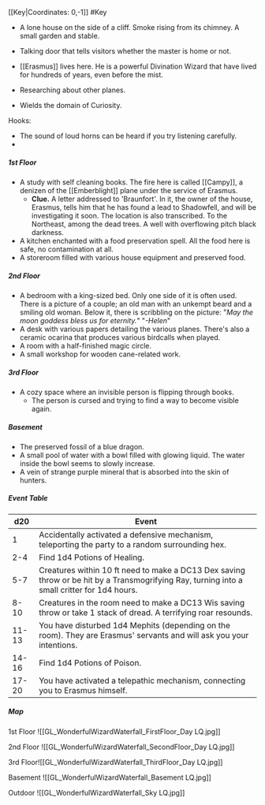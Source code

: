 [[Key|Coordinates: 0,-1]]
#Key

- A lone house on the side of a cliff. Smoke rising from its chimney. A small garden and stable.
- Talking door that tells visitors whether the master is home or not.

- [[Erasmus]] lives here. He is a powerful Divination Wizard that have lived for hundreds of years, even before the mist.
- Researching about other planes.
- Wields the domain of Curiosity.

Hooks:
- The sound of loud horns can be heard if you try listening carefully.
- 
##### 1st Floor
- A study with self cleaning books. The fire here is called [[Campy]], a denizen of the [[Emberblight]] plane under the service of Erasmus.
	- **Clue.** A letter addressed to 'Braunfort'. In it, the owner of the house, Erasmus, tells him that he has found a lead to Shadowfell, and will be investigating it soon. The location is also transcribed.
		To the Northeast, among the dead trees. A well with overflowing pitch black darkness.
- A kitchen enchanted with a food preservation spell. All the food here is safe, no contamination at all.
- A storeroom filled with various house equipment and preserved food.

##### 2nd Floor
- A bedroom with a king-sized bed. Only one side of it is often used. There is a picture of a couple; an old man with an unkempt beard and a smiling old woman.
	Below it, there is scribbling on the picture:
	"*May the moon goddess bless us for eternity.*"
	"*-Helen*"
- A desk with various papers detailing the various planes. There's also a ceramic ocarina that produces various birdcalls when played.
- A room with a half-finished magic circle.
- A small workshop for wooden cane-related work.

##### 3rd Floor
- A cozy space where an invisible person is flipping through books.
	- The person is cursed and trying to find a way to become visible again.

##### Basement
- The preserved fossil of a blue dragon.
- A small pool of water with a bowl filled with glowing liquid. The water inside the bowl seems to slowly increase.
- A vein of strange purple mineral that is absorbed into the skin of hunters.


##### Event Table

| d20   | Event                                                                                                                                       |
| ----- | ------------------------------------------------------------------------------------------------------------------------------------------- |
| 1     | Accidentally activated a defensive mechanism, teleporting the party to a random surrounding hex.                                            |
| 2-4   | Find 1d4 Potions of Healing.                                                                                                                |
| 5-7   | Creatures within 10 ft need to make a DC13 Dex saving throw or be hit by a Transmogrifying Ray, turning into a small critter for 1d4 hours. |
| 8-10  | Creatures in the room need to make a DC13 Wis saving throw or take 1 stack of dread. A terrifying roar resounds.                            |
| 11-13 | You have disturbed 1d4 Mephits (depending on the room). They are Erasmus' servants and will ask you your intentions.                        |
| 14-16 | Find 1d4 Potions of Poison.                                                                                                                 |
| 17-20 | You have activated a telepathic mechanism, connecting you to Erasmus himself.                                                               |

##### Map
1st Floor
![[GL_WonderfulWizardWaterfall_FirstFloor_Day LQ.jpg]]

2nd Floor
![[GL_WonderfulWizardWaterfall_SecondFloor_Day LQ.jpg]]

3rd Floor![[GL_WonderfulWizardWaterfall_ThirdFloor_Day LQ.jpg]]

Basement
![[GL_WonderfulWizardWaterfall_Basement LQ.jpg]]

Outdoor
![[GL_WonderfulWizardWaterfall_Sky LQ.jpg]]